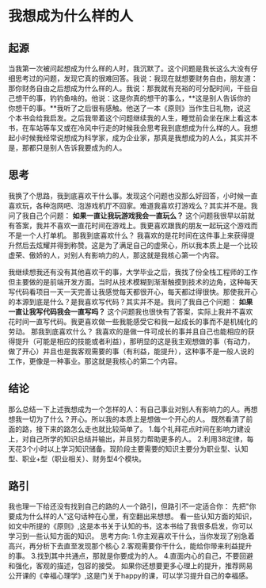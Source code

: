 # 我想成为什么样的人
## 起源
  当我第一次被问起想成为什么样的人时，我沉默了。这个问题是我长这么大没有仔细思考过的问题，发现它真的很难回答。我说：我现在就想要财务自由，朋友道：那你财务自由之后想成为什么样的人。我说：那我就有充裕的可分配时间，干些自己想干的事，钓钓鱼啥的。他说：这是你真的想干的事么，**这是别人告诉你的你想干的事。**我听了之后很有感触。他送了一本《原则》当作生日礼物，说这个本书会给我启发。之后我带着这个问题继续我的人生，睡觉前会坐在床上看这本书，在车站等车又或在冷风中行走的时候我会思考我到底想成为什么样的人。我想起小时候我经常说想成为科学家，成为企业家，那真是我想成为的人么，其实并不是，那都只是别人告诉我要成为的人。
## 思考
  我换了个思路，我到底喜欢干什么事。发现这个问题也没那么好回答，小时候一直喜欢玩，各种泡网吧、泡游戏机厅不回家。难道我喜欢打游戏么？其实并不是。我问了我自己个问题：
**如果一直让我玩游戏我会一直玩么？**
这个问题我很早以前就有答案，我并不喜欢一直花时间在游戏上。我更喜欢跟我的朋友一起玩这个游戏而不是一个人打单机。
那我到底喜欢什么？
我喜欢的是花时间在这件事上来获得提升然后去炫耀并得到称赞。这是为了满足自己的虚荣心，所以我本质上是一个比较虚荣、傲娇的人，对别人有影响力的人，那这就是我核心第一个内容。

我继续想我还有没有其他喜欢干的事，大学毕业之后，我找了份全栈工程师的工作但主要做的是前端开发方面。当时从技术模糊到渐渐触摸到技术的边角，这种每天写代码看项目一天一天完善让我感觉每天都很开心，每天都过得很快。那使我开心的本源到底是什么？是我喜欢写代码？其实并不是。我问了我自己个问题：
**如果一直让我写代码我会一直写吗？**
这个问题我也很快有了答案，实际上我并不喜欢花时间一直写代码。我更喜欢做一些我能感受它和我一起成长的事而不是机械化的劳动。
那我到底喜欢什么？
我喜欢的是做一件可成长的事并且自己也能相应的获得提升（可能是相应的技能或者利益），那明显的这是我主观想做的事（有动力，做了开心）并且也是我客观需要的事（有利益，能提升），这种事不是一般人说的工作，更像是一种事业。那这就是我核心的第二个内容。
## 结论
那么总结一下上述我想成为一个怎样的人：有自己事业对别人有影响力的人。再想想我一切为了什么？开心。所以我的本质上是想做一个开心的人。
既然看清了前面的路，接下来的路怎么走也就比较简单了。
1.每个礼拜花点时间在影响力建设上，对自己所学的知识总结并输出，并且努力帮助更多的人。
2.利用38定律，每天花3个小时以上学习知识储备。现阶段主要需要的知识主要分为职业型、认知型、职业+型（职业相关）、财务型4个模块。
## 路引
我也理一下给还没有找到自己的路的人一个路引，但路引不一定适合你：
先把"你要成为什么样的人"这句话种在心里，有空翻出来想想。
看一些认知方面的知识，如文中所提的《原则》,这是本书关于认知的书，这本书给了我很多启发，你可以学习到一些认知方面的知识。
思考方向:
1.你主观喜欢干什么，当你发现了别急着高兴，再分析下去直至发现那个核心
2.客观需要你干什么，能给你带来利益提升的事。
3.找到其中共通点，那就是你要成为的人。
4.直面内心的自己，不要回避和强化，客观的描述，包容的接受。
如果你还想要更多心理上的提升，推荐网易公开课的《幸福心理学》,这是门关于happy的课，可以学习提升自己的幸福感。




